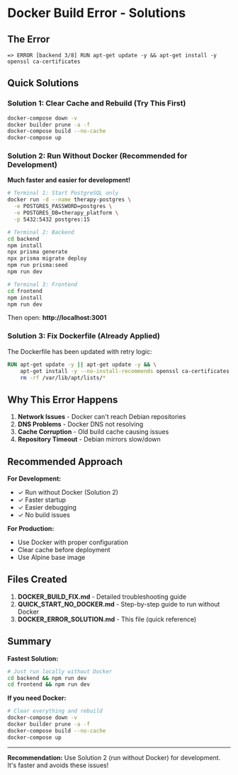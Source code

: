 # Docker Build Error - Solutions

## The Error

```
=> ERROR [backend 3/8] RUN apt-get update -y && apt-get install -y openssl ca-certificates
```

## Quick Solutions

### Solution 1: Clear Cache and Rebuild (Try This First)

```bash
docker-compose down -v
docker builder prune -a -f
docker-compose build --no-cache
docker-compose up
```

### Solution 2: Run Without Docker (Recommended for Development)

**Much faster and easier for development!**

```bash
# Terminal 1: Start PostgreSQL only
docker run -d --name therapy-postgres \
  -e POSTGRES_PASSWORD=postgres \
  -e POSTGRES_DB=therapy_platform \
  -p 5432:5432 postgres:15

# Terminal 2: Backend
cd backend
npm install
npx prisma generate
npx prisma migrate deploy
npm run prisma:seed
npm run dev

# Terminal 3: Frontend
cd frontend
npm install
npm run dev
```

Then open: **http://localhost:3001**

### Solution 3: Fix Dockerfile (Already Applied)

The Dockerfile has been updated with retry logic:

```dockerfile
RUN apt-get update -y || apt-get update -y && \
    apt-get install -y --no-install-recommends openssl ca-certificates && \
    rm -rf /var/lib/apt/lists/*
```

## Why This Error Happens

1. **Network Issues** - Docker can't reach Debian repositories
2. **DNS Problems** - Docker DNS not resolving
3. **Cache Corruption** - Old build cache causing issues
4. **Repository Timeout** - Debian mirrors slow/down

## Recommended Approach

**For Development:**
- ✓ Run without Docker (Solution 2)
- ✓ Faster startup
- ✓ Easier debugging
- ✓ No build issues

**For Production:**
- Use Docker with proper configuration
- Clear cache before deployment
- Use Alpine base image

## Files Created

1. **DOCKER_BUILD_FIX.md** - Detailed troubleshooting guide
2. **QUICK_START_NO_DOCKER.md** - Step-by-step guide to run without Docker
3. **DOCKER_ERROR_SOLUTION.md** - This file (quick reference)

## Summary

**Fastest Solution:**
```bash
# Just run locally without Docker
cd backend && npm run dev
cd frontend && npm run dev
```

**If you need Docker:**
```bash
# Clear everything and rebuild
docker-compose down -v
docker builder prune -a -f
docker-compose build --no-cache
docker-compose up
```

---

**Recommendation:** Use Solution 2 (run without Docker) for development. It's faster and avoids these issues!
